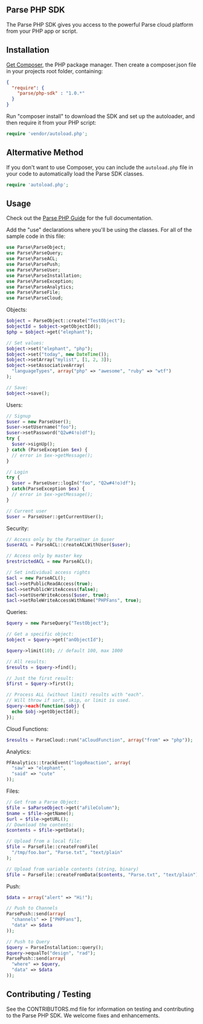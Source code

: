 Parse PHP SDK
-------------

The Parse PHP SDK gives you access to the powerful Parse cloud platform
from your PHP app or script.

Installation
------------

[Get Composer], the PHP package manager.  Then create a composer.json file in
 your projects root folder, containing:

```json
{
  "require": {
    "parse/php-sdk" : "1.0.*"
  }
}
```

Run "composer install" to download the SDK and set up the autoloader,
and then require it from your PHP script:

```php
require 'vendor/autoload.php';
```

Altermative Method
------------------

If you don't want to use Composer, you can include the ```autoload.php```
file in your code to automatically load the Parse SDK classes.

```php
require 'autoload.php';
```


Usage
-----

Check out the [Parse PHP Guide] for the full documentation.

Add the "use" declarations where you'll be using the classes.  For all of the
sample code in this file:

```php
use Parse\ParseObject;
use Parse\ParseQuery;
use Parse\ParseACL;
use Parse\ParsePush;
use Parse\ParseUser;
use Parse\ParseInstallation;
use Parse\ParseException;
use Parse\ParseAnalytics;
use Parse\ParseFile;
use Parse\ParseCloud;
```

Objects:

```php
$object = ParseObject::create("TestObject");
$objectId = $object->getObjectId();
$php = $object->get("elephant");

// Set values:
$object->set("elephant", "php");
$object->set("today", new DateTime());
$object->setArray("mylist", [1, 2, 3]);
$object->setAssociativeArray(
  "languageTypes", array("php" => "awesome", "ruby" => "wtf")
);

// Save:
$object->save();
```

Users:

```php
// Signup
$user = new ParseUser();
$user->setUsername("foo");
$user->setPassword("Q2w#4!o)df");
try {
  $user->signUp();
} catch (ParseException $ex) {
  // error in $ex->getMessage();
}

// Login
try {
  $user = ParseUser::logIn("foo", "Q2w#4!o)df");
} catch(ParseException $ex) {
  // error in $ex->getMessage();
}

// Current user
$user = ParseUser::getCurrentUser();
```

Security:

```php
// Access only by the ParseUser in $user
$userACL = ParseACL::createACLWithUser($user);

// Access only by master key
$restrictedACL = new ParseACL();

// Set individual access rights
$acl = new ParseACL();
$acl->setPublicReadAccess(true);
$acl->setPublicWriteAccess(false);
$acl->setUserWriteAccess($user, true);
$acl->setRoleWriteAccessWithName("PHPFans", true);
```

Queries:

```php
$query = new ParseQuery("TestObject");

// Get a specific object:
$object = $query->get("anObjectId");

$query->limit(10); // default 100, max 1000

// All results:
$results = $query->find();

// Just the first result:
$first = $query->first();

// Process ALL (without limit) results with "each".
// Will throw if sort, skip, or limit is used.
$query->each(function($obj) {
  echo $obj->getObjectId();
});
```

Cloud Functions:

```php
$results = ParseCloud::run("aCloudFunction", array("from" => "php"));
```

Analytics:

```php
PFAnalytics::trackEvent("logoReaction", array(
  "saw" => "elephant",
  "said" => "cute"
));
```

Files:

```php
// Get from a Parse Object:
$file = $aParseObject->get("aFileColumn");
$name = $file->getName();
$url = $file->getURL();
// Download the contents:
$contents = $file->getData();

// Upload from a local file:
$file = ParseFile::createFromFile(
  "/tmp/foo.bar", "Parse.txt", "text/plain"
);

// Upload from variable contents (string, binary)
$file = ParseFile::createFromData($contents, "Parse.txt", "text/plain");
```

Push:

```php
$data = array("alert" => "Hi!");

// Push to Channels
ParsePush::send(array(
  "channels" => ["PHPFans"],
  "data" => $data
));

// Push to Query
$query = ParseInstallation::query();
$query->equalTo("design", "rad");
ParsePush::send(array(
  "where" => $query,
  "data" => $data
));
```

Contributing / Testing
----------------------

See the CONTRIBUTORS.md file for information on testing and contributing to
the Parse PHP SDK.  We welcome fixes and enhancements.

[Get Composer]: https://getcomposer.org/download/
[Parse PHP Guide]: https://www.parse.com/docs/php_guide
